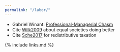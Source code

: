 ```yaml
---
permalink: "/labor/"
---
```


-   Gabriel Winant: [Professional-Managerial Chasm](https://nplusonemag.com/online-only/online-only/professional-managerial-chasm/)
-   Cite [Wilk2009](BIB) about equal societies doing better
-   Cite [Sche2017](BIB) for redistributive taxation

{% include links.md %}
